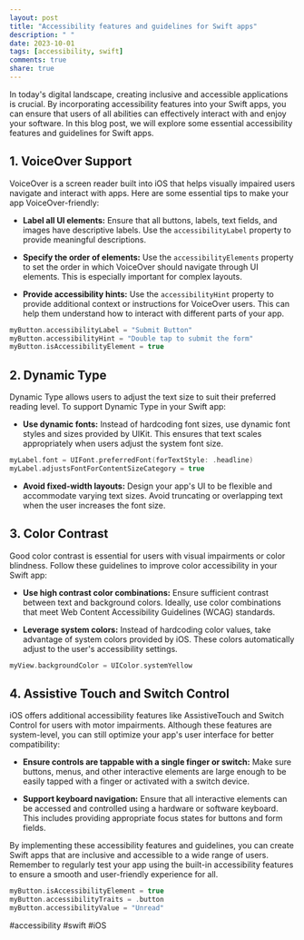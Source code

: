 ```yaml
---
layout: post
title: "Accessibility features and guidelines for Swift apps"
description: " "
date: 2023-10-01
tags: [accessibility, swift]
comments: true
share: true
---
```


In today's digital landscape, creating inclusive and accessible applications is crucial. By incorporating accessibility features into your Swift apps, you can ensure that users of all abilities can effectively interact with and enjoy your software. In this blog post, we will explore some essential accessibility features and guidelines for Swift apps.

## 1. VoiceOver Support

VoiceOver is a screen reader built into iOS that helps visually impaired users navigate and interact with apps. Here are some essential tips to make your app VoiceOver-friendly:

- **Label all UI elements:** Ensure that all buttons, labels, text fields, and images have descriptive labels. Use the `accessibilityLabel` property to provide meaningful descriptions.

- **Specify the order of elements:** Use the `accessibilityElements` property to set the order in which VoiceOver should navigate through UI elements. This is especially important for complex layouts.

- **Provide accessibility hints:** Use the `accessibilityHint` property to provide additional context or instructions for VoiceOver users. This can help them understand how to interact with different parts of your app.

```swift
myButton.accessibilityLabel = "Submit Button"
myButton.accessibilityHint = "Double tap to submit the form"
myButton.isAccessibilityElement = true
```

## 2. Dynamic Type

Dynamic Type allows users to adjust the text size to suit their preferred reading level. To support Dynamic Type in your Swift app:

- **Use dynamic fonts:** Instead of hardcoding font sizes, use dynamic font styles and sizes provided by UIKit. This ensures that text scales appropriately when users adjust the system font size.

```swift
myLabel.font = UIFont.preferredFont(forTextStyle: .headline)
myLabel.adjustsFontForContentSizeCategory = true
```

- **Avoid fixed-width layouts:** Design your app's UI to be flexible and accommodate varying text sizes. Avoid truncating or overlapping text when the user increases the font size.

## 3. Color Contrast

Good color contrast is essential for users with visual impairments or color blindness. Follow these guidelines to improve color accessibility in your Swift app:

- **Use high contrast color combinations:** Ensure sufficient contrast between text and background colors. Ideally, use color combinations that meet Web Content Accessibility Guidelines (WCAG) standards.

- **Leverage system colors:** Instead of hardcoding color values, take advantage of system colors provided by iOS. These colors automatically adjust to the user's accessibility settings.

```swift
myView.backgroundColor = UIColor.systemYellow
```

## 4. Assistive Touch and Switch Control

iOS offers additional accessibility features like AssistiveTouch and Switch Control for users with motor impairments. Although these features are system-level, you can still optimize your app's user interface for better compatibility:

- **Ensure controls are tappable with a single finger or switch:** Make sure buttons, menus, and other interactive elements are large enough to be easily tapped with a finger or activated with a switch device.

- **Support keyboard navigation:** Ensure that all interactive elements can be accessed and controlled using a hardware or software keyboard. This includes providing appropriate focus states for buttons and form fields.

By implementing these accessibility features and guidelines, you can create Swift apps that are inclusive and accessible to a wide range of users. Remember to regularly test your app using the built-in accessibility features to ensure a smooth and user-friendly experience for all.

```swift
myButton.isAccessibilityElement = true
myButton.accessibilityTraits = .button
myButton.accessibilityValue = "Unread"
```

#accessibility #swift #iOS